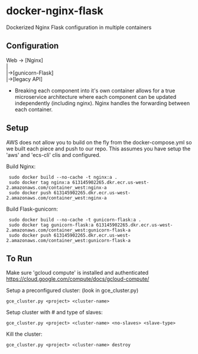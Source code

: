 # docker-nginx-flask
Dockerized Nginx Flask configuration in multiple containers

## Configuration

Web -> [Nginx]  
          |  
          |->[gunicorn-Flask]  
          |->[legacy API]  

* Breaking each component into it's own container allows for a true microservice architecture
where each component can be updated independently (including nginx).
Nginx handles the forwarding between each container.

## Setup

AWS does not allow you to build on the fly from the docker-compose.yml so we built each piece
and push to our repo. This assumes you have setup the 'aws' and 'ecs-cli' clis and configured.
  
Build Nginx:  

     sudo docker build --no-cache -t nginx:a .
     sudo docker tag nginx:a 613145902265.dkr.ecr.us-west-2.amazonaws.com/container_west:nginx-a
     sudo docker push 613145902265.dkr.ecr.us-west-2.amazonaws.com/container_west:nginx-a

Build Flask-gunicorn:  

     sudo docker build --no-cache -t gunicorn-flask:a .
     sudo docker tag gunicorn-flask:a 613145902265.dkr.ecr.us-west-2.amazonaws.com/container_west:gunicorn-flask-a
     sudo docker push 613145902265.dkr.ecr.us-west-2.amazonaws.com/container_west:gunicorn-flask-a

## To Run

Make sure 'gcloud compute' is installed and authenticated  
 https://cloud.google.com/compute/docs/gcloud-compute/

Setup a preconfigured cluster: (look in gce_cluster.py)  

    gce_cluster.py <project> <cluster-name>

Setup cluster with # and type of slaves:

    gce_cluster.py <project> <cluster-name> <no-slaves> <slave-type>

Kill the cluster:

    gce_cluster.py <project> <cluster-name> destroy

